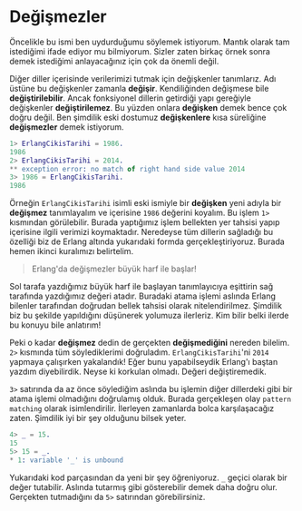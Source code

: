 # Değişmezler

Öncelikle bu ismi ben uydurduğumu söylemek istiyorum. Mantık olarak tam istediğimi ifade ediyor mu bilmiyorum. Sizler zaten birkaç örnek sonra demek istediğimi anlayacağınız için çok da önemli değil.

Diğer diller içerisinde verilerimizi tutmak için değişkenler tanımlarız. Adı üstüne bu değişkenler zamanla **değişir**. Kendiliğinden değişmese bile **değiştirilebilir**. Ancak fonksiyonel dillerin getirdiği yapı gereğiyle değişkenler **değiştirilemez**. Bu yüzden onlara **değişken** demek bence çok doğru değil. Ben şimdilik eski dostumuz **değişkenlere** kısa süreliğine **değişmezler** demek istiyorum.

```erlang
1> ErlangCikisTarihi = 1986.
1986
2> ErlangCikisTarihi = 2014.
** exception error: no match of right hand side value 2014
3> 1986 = ErlangCikisTarihi.
1986
```

Örneğin `ErlangCikisTarihi` isimli eski ismiyle bir **değişken** yeni adıyla bir **değişmez** tanımlayalım ve içerisine `1986` değerini koyalım. Bu işlem `1>` kısmından görülebilir. Burada yaptığımız işlem bellekten yer tahsisi yapıp içerisine ilgili verimizi koymaktadır. Neredeyse tüm dillerin sağladığı bu özelliği biz de Erlang altında yukarıdaki formda gerçekleştiriyoruz. Burada hemen ikinci kuralımızı belirtelim.

> Erlang'da değişmezler büyük harf ile başlar!

Sol tarafa yazdığımız büyük harf ile başlayan tanımlayıcıya eşittirin sağ tarafında yazdığımız değeri atadır. Buradaki atama işlemi aslında Erlang bilenler tarafından doğrudan bellek tahsisi olarak nitelendirilmez. Şimdilik biz bu şekilde yapıldığını düşünerek yolumuza ilerleriz. Kim bilir belki ilerde bu konuyu bile anlatırım!

Peki o kadar **değişmez** dedin de gerçekten **değişmediğini** nereden bilelim. `2>` kısmında tüm söylediklerimi doğruladım. `ErlangCikisTarihi`'ni `2014` yapmaya çalışırken yakalandık! Eğer bunu yapabilseydik Erlang'ı baştan yazdım diyebilirdik. Neyse ki korkulan olmadı. Değeri değiştiremedik.

`3>` satırında da az önce söylediğim aslında bu işlemin diğer dillerdeki gibi bir atama işlemi olmadığını doğrulamış olduk. Burada gerçekleşen olay `pattern matching` olarak isimlendirilir. İlerleyen zamanlarda bolca karşılaşacağız zaten. Şimdilik iyi bir şey olduğunu bilsek yeter.

```erlang
4> _ = 15.
15
5> 15 = _.
* 1: variable '_' is unbound
```

Yukarıdaki kod parçasından da yeni bir şey öğreniyoruz. `_` geçici olarak bir değer tutabilir. Aslında tutarmış gibi gösterebilir demek daha doğru olur. Gerçekten tutmadığını da `5>` satırından görebilirsiniz.
